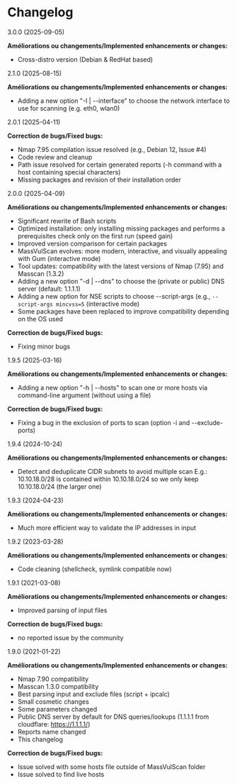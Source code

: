 # Changelog
3.0.0 (2025-09-05)

**Améliorations ou changements/Implemented enhancements or changes:**

- Cross-distro version (Debian & RedHat based)

2.1.0 (2025-08-15)

**Améliorations ou changements/Implemented enhancements or changes:**

- Adding a new option "-I | --interface" to choose the network interface to use for scanning (e.g. eth0, wlan0)

2.0.1 (2025-04-11)

**Correction de bugs/Fixed bugs:**

- Nmap 7.95 compilation issue resolved (e.g., Debian 12, Issue #4)
- Code review and cleanup
- Path issue resolved for certain generated reports (-h command with a host containing special characters)
- Missing packages and revision of their installation order

2.0.0 (2025-04-09)

**Améliorations ou changements/Implemented enhancements or changes:**

- Significant rewrite of Bash scripts
- Optimized installation: only installing missing packages and performs a prerequisites check only on the first run (speed gain)
- Improved version comparison for certain packages
- MassVulScan evolves: more modern, interactive, and visually appealing with Gum (interactive mode)
- Tool updates: compatibility with the latest versions of Nmap (7.95) and Masscan (1.3.2)
- Adding a new option "-d | --dns" to choose the (private or public) DNS server (default: 1.1.1.1)
- Adding a new option for NSE scripts to choose --script-args (e.g., `--script-args mincvss=5` (interactive mode)
- Some packages have been replaced to improve compatibility depending on the OS used

**Correction de bugs/Fixed bugs:**

- Fixing minor bugs

1.9.5 (2025-03-16)

**Améliorations ou changements/Implemented enhancements or changes:**

- Adding a new option "-h | --hosts" to scan one or more hosts via command-line argument (without using a file)

**Correction de bugs/Fixed bugs:**

- Fixing a bug in the exclusion of ports to scan (option -i and --exclude-ports)

1.9.4 (2024-10-24)

**Améliorations ou changements/Implemented enhancements or changes:**

- Detect and deduplicate CIDR subnets to avoid multiple scan
  E.g.: 10.10.18.0/28 is contained within 10.10.18.0/24 so we only keep 10.10.18.0/24 (the larger one)

1.9.3 (2024-04-23)

**Améliorations ou changements/Implemented enhancements or changes:**

- Much more efficient way to validate the IP addresses in input

1.9.2 (2023-03-28)

**Améliorations ou changements/Implemented enhancements or changes:**

- Code cleaning (shellcheck, symlink compatible now)

1.9.1 (2021-03-08)

**Améliorations ou changements/Implemented enhancements or changes:**

- Improved parsing of input files

**Correction de bugs/Fixed bugs:**

- no reported issue by the community

1.9.0 (2021-01-22)

**Améliorations ou changements/Implemented enhancements or changes:**

- Nmap 7.90 compatibility
- Masscan 1.3.0 compatibility
- Best parsing input and exclude files (script + ipcalc)
- Small cosmetic changes
- Some parameters changed
- Public DNS server by default for DNS queries/lookups (1.1.1.1 from cloudflare: https://1.1.1.1/)
- Reports name changed
- This changelog

**Correction de bugs/Fixed bugs:**

- Issue solved with some hosts file outside of MassVulScan folder
- Issue solved to find live hosts

